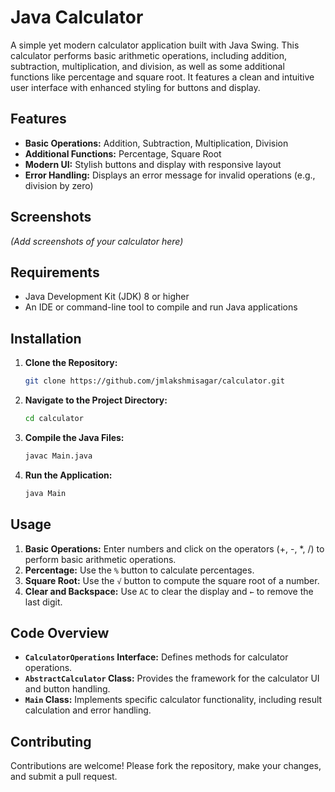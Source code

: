 # Java Calculator

A simple yet modern calculator application built with Java Swing. This calculator performs basic arithmetic operations, including addition, subtraction, multiplication, and division, as well as some additional functions like percentage and square root. It features a clean and intuitive user interface with enhanced styling for buttons and display.

## Features

- **Basic Operations:** Addition, Subtraction, Multiplication, Division
- **Additional Functions:** Percentage, Square Root
- **Modern UI:** Stylish buttons and display with responsive layout
- **Error Handling:** Displays an error message for invalid operations (e.g., division by zero)

## Screenshots

*(Add screenshots of your calculator here)*

## Requirements

- Java Development Kit (JDK) 8 or higher
- An IDE or command-line tool to compile and run Java applications

## Installation

1. **Clone the Repository:**

    ```bash
    git clone https://github.com/jmlakshmisagar/calculator.git
    ```

2. **Navigate to the Project Directory:**

    ```bash
    cd calculator
    ```

3. **Compile the Java Files:**

    ```bash
    javac Main.java
    ```

4. **Run the Application:**

    ```bash
    java Main
    ```

## Usage

1. **Basic Operations:** Enter numbers and click on the operators (+, -, *, /) to perform basic arithmetic operations.
2. **Percentage:** Use the `%` button to calculate percentages.
3. **Square Root:** Use the `√` button to compute the square root of a number.
4. **Clear and Backspace:** Use `AC` to clear the display and `←` to remove the last digit.

## Code Overview

- **`CalculatorOperations` Interface:** Defines methods for calculator operations.
- **`AbstractCalculator` Class:** Provides the framework for the calculator UI and button handling.
- **`Main` Class:** Implements specific calculator functionality, including result calculation and error handling.

## Contributing

Contributions are welcome! Please fork the repository, make your changes, and submit a pull request.

